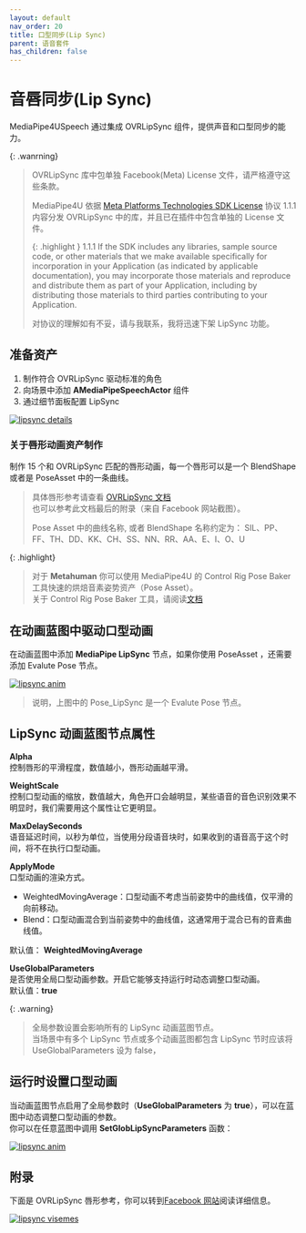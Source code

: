 ```yaml
---
layout: default
nav_order: 20
title: 口型同步(Lip Sync)
parent: 语音套件
has_children: false
---
```


# 音唇同步(Lip Sync)

MediaPipe4USpeech 通过集成 OVRLipSync 组件，提供声音和口型同步的能力。   

{: .wanrning}
> OVRLipSync 库中包单独 Facebook(Meta) License 文件，请严格遵守这些条款。   
>        
> MediaPipe4U 依据 [Meta Platforms Technologies SDK License](https://developer.oculus.com/licenses/oculussdk/) 协议 1.1.1 内容分发 OVRLipSync 中的库，并且已在插件中包含单独的 License 文件。   
>
> <div markdown="block">   
> {: .highlight }   
> 1.1.1 If the SDK includes any libraries,
> sample source code, or other materials that we make available specifically for incorporation in your Application (as indicated by applicable documentation), 
> you may incorporate those materials and reproduce and distribute them as part of your Application, including by distributing those materials to third parties contributing to your Application.   
> </div>   
>   
> 对协议的理解如有不妥，请与我联系，我将迅速下架 LipSync 功能。


## 准备资产

1. 制作符合 OVRLipSync 驱动标准的角色   
1. 向场景中添加 **AMediaPipeSpeechActor** 组件
1. 通过细节面板配置 LipSync   

[![lipsync details](./images/lip_sync_details.jpg "lipsync details")](./images/lip_sync_details.jpg)

### 关于唇形动画资产制作   

制作 15 个和 OVRLipSync 匹配的唇形动画，每一个唇形可以是一个 BlendShape 或者是 PoseAsset 中的一条曲线。   
> 具体唇形参考请查看 [OVRLipSync 文档](https://developer.oculus.com/documentation/unity/audio-ovrlipsync-viseme-reference)   
> 也可以参考此文档最后的附录（来自 Facebook 网站截图）。   
>    
> Pose Asset 中的曲线名称, 或者 BlendShape 名称约定为： SIL、PP、FF、TH、DD、KK、CH、SS、NN、RR、AA、E、I、O、U   


{: .highlight}
> 对于 **Metahuman** 你可以使用 MediaPipe4U 的 Control Rig Pose Baker 工具快速的烘焙音素姿势资产（Pose Asset）。   
> 关于 Control Rig Pose Baker 工具，请阅读[文档](../ue_tools/control_rig_pose_baker.md)


## 在动画蓝图中驱动口型动画

在动画蓝图中添加 **MediaPipe LipSync** 节点，如果你使用 PoseAsset ，还需要添加 Evalute Pose 节点。

[![lipsync anim](./images/lip_sync_anim_blueprint.jpg "lipsync anim")](./images/lip_sync_anim_blueprint.jpg)

> 说明，上图中的 Pose_LipSync 是一个 Evalute Pose 节点。


## LipSync 动画蓝图节点属性

**Alpha**   
控制唇形的平滑程度，数值越小，唇形动画越平滑。

**WeightScale**   
控制口型动画的缩放，数值越大，角色开口会越明显，某些语音的音色识别效果不明显时，我们需要用这个属性让它更明显。

**MaxDelaySeconds**   
语音延迟时间，以秒为单位，当使用分段语音块时，如果收到的语音高于这个时间，将不在执行口型动画。

**ApplyMode**   
口型动画的渲染方式。
- WeightedMovingAverage：口型动画不考虑当前姿势中的曲线值，仅平滑的向前移动。
- Blend：口型动画混合到当前姿势中的曲线值，这通常用于混合已有的音素曲线值。   

默认值： **WeightedMovingAverage**   

**UseGlobalParameters**   
是否使用全局口型动画参数。开启它能够支持运行时动态调整口型动画。   
默认值：**true**

{: .warning}
> 全局参数设置会影响所有的 LipSync 动画蓝图节点。   
> 当场景中有多个 LipSync 节点或多个动画蓝图都包含 LipSync 节时应该将 UseGlobalParameters 设为 false，

## 运行时设置口型动画

当动画蓝图节点启用了全局参数时（**UseGlobalParameters** 为 **true**），可以在蓝图中动态调整口型动画的参数。   
你可以在任意蓝图中调用 **SetGlobLipSyncParameters** 函数：

[![lipsync anim](./images/lip_sync_set_global_params.jpg "lipsync anim")](./images/lip_sync_set_global_params.jpg)

## 附录

下面是 OVRLipSync 唇形参考，你可以转到[Facebook 网站](https://developer.oculus.com/documentation/unity/audio-ovrlipsync-viseme-reference)阅读详细信息。

[![lipsync visemes](./images/lip_sync_visemes.jpg "lipsync visemes")](./images/lip_sync_visemes.jpg)
